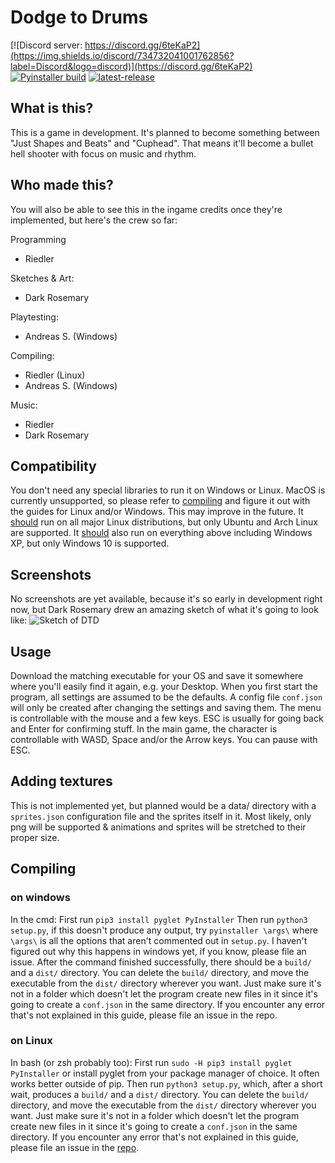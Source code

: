 # Dodge to Drums
[![Discord server: https://discord.gg/6teKaP2](https://img.shields.io/discord/734732041001762856?label=Discord&logo=discord)](https://discord.gg/6teKaP2)
[![Pyinstaller build](https://github.com/RiedleroD/DodgeToDrums/workflows/Pyinstaller%20build/badge.svg)](https://github.com/RiedleroD/DodgeToDrums/actions)
[![latest-release](https://img.shields.io/github/v/release/RiedleroD/DodgeToDrums?include_prereleases&label=latest-release)](https://github.com/RiedleroD/DodgeToDrums/releases/latest)

## What is this?

This is a game in development. It's planned to become something between "Just Shapes and Beats" and "Cuphead".
That means it'll become a bullet hell shooter with focus on music and rhythm.

## Who made this?

You will also be able to see this in the ingame credits once they're implemented, but here's the crew so far:

Programming
- Riedler

Sketches & Art:
- Dark Rosemary

Playtesting:
- Andreas S. (Windows)

Compiling:
- Riedler (Linux)
- Andreas S. (Windows)

Music:
- Riedler
- Dark Rosemary

## Compatibility

You don't need any special libraries to run it on Windows or Linux.
MacOS is currently unsupported, so please refer to [compiling](#compiling) and figure it out with the guides for Linux and/or Windows. This may improve in the future.
It <u>should</u> run on all major Linux distributions, but only Ubuntu and Arch Linux are supported.
It <u>should</u> also run on everything above including Windows XP, but only Windows 10 is supported.

## Screenshots

No screenshots are yet available, because it's so early in development right now, but Dark Rosemary drew an amazing sketch of what it's going to look like:
![Sketch of DTD](https://riedler.wien/sfto/DTD_sketch1.jpg)

## Usage

Download the matching executable for your OS and save it somewhere where you'll easily find it again, e.g. your Desktop.
When you first start the program, all settings are assumed to be the defaults. A config file `conf.json` will only be created after changing the settings and saving them.
The menu is controllable with the mouse and a few keys. ESC is usually for going back and Enter for confirming stuff.
In the main game, the character is controllable with WASD, Space and/or the Arrow keys. You can pause with ESC.

## Adding textures

This is not implemented yet, but planned would be a data/ directory with a `sprites.json` configuration file and the sprites itself in it.
Most likely, only png will be supported & animations and sprites will be stretched to their proper size.

## <a name="compiling"></a> Compiling

### on windows

In the cmd:
First run `pip3 install pyglet PyInstaller`
Then run `python3 setup.py`, if this doesn't produce any output, try `pyinstaller \args\` where `\args\` is all the options that aren't commented out in `setup.py`.
I haven't figured out why this happens in windows yet, if you know, please file an issue.
After the command finished successfully, there should be a `build/` and a `dist/` directory. You can delete the `build/` directory, and move the executable from the `dist/` directory wherever you want. Just make sure it's not in a folder which doesn't let the program create new files in it since it's going to create a `conf.json` in the same directory.
If you encounter any error that's not explained in this guide, please file an issue in the repo.

### on Linux

In bash (or zsh probably too):
First run `sudo -H pip3 install pyglet PyInstaller` or install pyglet from your package manager of choice. It often works better outside of pip.
Then run `python3 setup.py`, which, after a short wait, produces a `build/` and a `dist/` directory. You can delete the `build/` directory, and move the executable from the `dist/` directory wherever you want. Just make sure it's not in a folder which doesn't let the program create new files in it since it's going to create a `conf.json` in the same directory.
If you encounter any error that's not explained in this guide, please file an issue in the [repo](https://github.com/RiedleroD/DodgeToDrums/issues).
